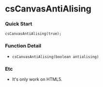 csCanvasAntiAlising
=========

### Quick Start

```
csCanvasAntiAlising(true);
```

### Function Detail

- `csCanvasAntiAlising(boolean antialising)`

### Etc

- It's only work on HTML5.
